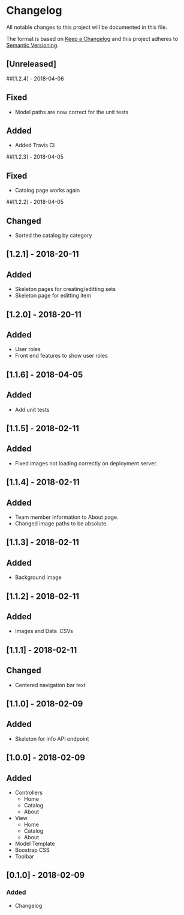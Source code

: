 # Changelog
All notable changes to this project will be documented in this file.

The format is based on [Keep a Changelog](http://keepachangelog.com/en/1.0.0/)
and this project adheres to [Semantic Versioning](http://semver.org/spec/v2.0.0.html).

## [Unreleased]

##[1.2.4] - 2018-04-06
## Fixed
- Model paths are now correct for the unit tests
## Added
- Added Travis CI

##[1.2.3] - 2018-04-05
## Fixed
- Catalog page works again

##[1.2.2] - 2018-04-05
## Changed
- Sorted the catalog by category

## [1.2.1] - 2018-20-11
## Added
- Skeleton pages for creating/editting sets
- Skeleton page for editting item

## [1.2.0] - 2018-20-11
## Added
- User roles
- Front end features to show user roles

## [1.1.6] - 2018-04-05
## Added
- Add unit tests

## [1.1.5] - 2018-02-11
## Added
- Fixed images not loading correctly on deployment server.

## [1.1.4] - 2018-02-11
## Added
- Team member information to About page.
- Changed image paths to be absolute.

## [1.1.3] - 2018-02-11
## Added
- Background image

## [1.1.2] - 2018-02-11
## Added
- Images and Data .CSVs

## [1.1.1] - 2018-02-11
## Changed
- Centered navigation bar text

## [1.1.0] - 2018-02-09
## Added
- Skeleton for info API endpoint

## [1.0.0] - 2018-02-09
## Added
- Controllers
    - Home
    - Catalog
    - About
- View
    - Home
    - Catalog
    - About
- Model Template
- Boostrap CSS
- Toolbar

## [0.1.0] - 2018-02-09
### Added
- Changelog
